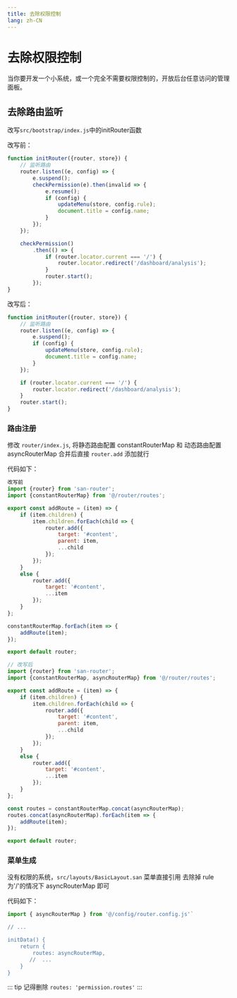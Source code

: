 ```yaml
---
title: 去除权限控制
lang: zh-CN
---
```

# 去除权限控制

当你要开发一个小系统，或一个完全不需要权限控制的，开放后台任意访问的管理面板。

## 去除路由监听 

改写`src/bootstrap/index.js`中的initRouter函数

改写前：
```js
function initRouter({router, store}) {
    // 监听路由
    router.listen((e, config) => {
        e.suspend();
        checkPermission(e).then(invalid => {
            e.resume();
            if (config) {
                updateMenu(store, config.rule);
                document.title = config.name;
            }
        });
    });

    checkPermission()
        .then(() => {
            if (router.locator.current === '/') {
                router.locator.redirect('/dashboard/analysis');
            }
            router.start();
        });
}
```

改写后：
```js
function initRouter({router, store}) {
    // 监听路由
    router.listen((e, config) => {
        e.suspend();
        if (config) {
            updateMenu(store, config.rule);
            document.title = config.name;
        }
    });

    if (router.locator.current === '/') {
        router.locator.redirect('/dashboard/analysis');
    }
    router.start();
}
```


### 路由注册

修改 `router/index.js`,  将静态路由配置 constantRouterMap 和 动态路由配置 asyncRouterMap 合并后直接 `router.add` 添加就行

代码如下：
```js
改写前
import {router} from 'san-router';
import {constantRouterMap} from '@/router/routes';

export const addRoute = (item) => {
    if (item.children) {
        item.children.forEach(child => {
            router.add({
                target: '#content',
                parent: item,
                ...child
            });
        });
    }
    else {
        router.add({
            target: '#content',
            ...item
        });
    }
};

constantRouterMap.forEach(item => {
    addRoute(item);
});

export default router;
```

```js
// 改写后
import {router} from 'san-router';
import {constantRouterMap, asyncRouterMap} from '@/router/routes';

export const addRoute = (item) => {
    if (item.children) {
        item.children.forEach(child => {
            router.add({
                target: '#content',
                parent: item,
                ...child
            });
        });
    }
    else {
        router.add({
            target: '#content',
            ...item
        });
    }
};

const routes = constantRouterMap.concat(asyncRouterMap);
routes.concat(asyncRouterMap).forEach(item => {
    addRoute(item);
});

export default router;
```

### 菜单生成

没有权限的系统，`src/layouts/BasicLayout.san` 菜单直接引用 去除掉 rule为'/'的情况下 asyncRouterMap 即可

代码如下：
```js
import { asyncRouterMap } from '@/config/router.config.js'`

// ...

initData() {
    return {
        routes: asyncRouterMap,
       //  ...
    }
}
```

::: tip
记得删除 `routes: 'permission.routes'`
:::
